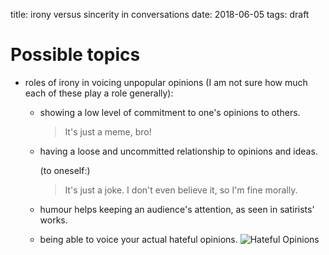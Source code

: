 title: irony versus sincerity in conversations
date: 2018-06-05
tags: draft

# Possible topics
- roles of irony in voicing unpopular opinions (I am not sure how much each of these play a role generally):
    - showing a low level of commitment to one's opinions to others.

        > It's just a meme, bro!

    - having a loose and uncommitted relationship to opinions and ideas.

        (to oneself:)
        > It's just a joke. I don't even believe it, so I'm fine morally.

    - humour helps keeping an audience's attention, as seen in satirists' works.
    - being able to voice your actual hateful opinions. ![Hateful Opinions]


[Hateful Opinions]: <images/altfur.net/8e98d766de8cd401122d4f1c66aaf9a0e2f3a3ca/file_7703.jpg>
[Hateful Opinions source?]: <https://www.theguardian.com/commentisfree/2017/dec/29/milo-yiannopouloss-draft-and-the-role-of-editors-in-dealing-with-the-far-right>
[Irony Dada?]: <https://www.moma.org/learn/moma_learning/themes/dada>
[wp:Post Irony]: <https://en.wikipedia.org/wiki/Post-irony>
[death of hipster]: <https://bizarreculture.com/death-of-the-hipster-are-we-living-in-a-post-ironic-world/>
[robek world's melancholy of brilliant shane]: <https://robekworld.com/the-melancholy-of-brilliant-shane-8de79ebf3621>
[robek world's huge list of fake news sites]: <https://robek.world/internet/huge-list-of-fake-news-sites/> "Got this when searched `post irony robek world`"
